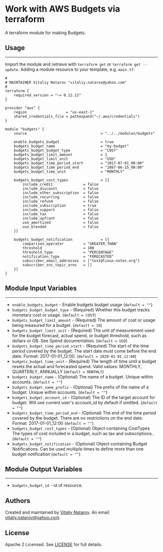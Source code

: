 # Work with AWS Budgets via terraform

A terraform module for making Budgets.

## Usage
----------------------
Import the module and retrieve with ```terraform get``` or ```terraform get --update```. Adding a module resource to your template, e.g. `main.tf`:

```
#
# MAINTAINER Vitaliy Natarov "vitaliy.natarov@yahoo.com"
#
terraform {
    required_version = "~> 0.12.12"
}

provider "aws" {
    region                  = "us-east-1"
    shared_credentials_file = pathexpand("~/.aws/credentials")
}

module "budgets" {
    source                                  = "../../modules/budgets"

    enable_budgets_budget                   = true
    budgets_budget_name                     = "my-budget"
    budgets_budget_budget_type              = "COST"
    budgets_budget_limit_amount             = 1
    budgets_budget_limit_unit               = "USD"
    budgets_budget_time_period_start        = "2017-07-01_00:00"
    budgets_budget_time_period_end          = "2087-06-15_00:00"
    budgets_budget_time_unit                = "MONTHLY"

    budgets_budget_cost_types               = [{
        include_credit              = false
        include_discount            = false
        include_other_subscription  = false
        include_recurring           = false
        include_refund              = false
        include_subscription        = true
        include_support             = false
        include_tax                 = false
        include_upfront             = false
        use_amortized               = false
        use_blended                 = false
    }]

    budgets_budget_notification             = [{
        comparison_operator         = "GREATER_THAN"
        threshold                   = 100
        threshold_type              = "PERCENTAGE"
        notification_type           = "FORECASTED"
        subscriber_email_addresses  = ["test@linux-notes.org"]
        subscriber_sns_topic_arns   = []
    }]
}
```

## Module Input Variables
----------------------
- `enable_budgets_budget` - Enable budgets budget usage (`default = ""`)
- `budgets_budget_budget_type` - (Required) Whether this budget tracks monetary cost or usage. (`default = COST`)
- `budgets_budget_limit_amount` - (Required) The amount of cost or usage being measured for a budget. (`default = 10`)
- `budgets_budget_limit_unit` - (Required) The unit of measurement used for the budget forecast, actual spend, or budget threshold, such as dollars or GB. See Spend documentation. (`default = USD`)
- `budgets_budget_time_period_start` - (Required) The start of the time period covered by the budget. The start date must come before the end date. Format: 2017-01-01_12:00. (`default = 2020-01-01_12:00`)
- `budgets_budget_time_unit` - (Required) The length of time until a budget resets the actual and forecasted spend. Valid values: MONTHLY, QUARTERLY, ANNUALLY (`default = MONTHLY`)
- `budgets_budget_name` - (Optional) The name of a budget. Unique within accounts. (`default = ""`)
- `budgets_budget_name_prefix` - (Optional) The prefix of the name of a budget. Unique within accounts. (`default = ""`)
- `budgets_budget_account_id` - (Optional) The ID of the target account for budget. Will use current user's account_id by default if omitted. (`default = ""`)
- `budgets_budget_time_period_end` - (Optional) The end of the time period covered by the budget. There are no restrictions on the end date. Format: 2017-01-01_12:00 (`default = ""`)
- `budgets_budget_cost_types` - (Optional) Object containing CostTypes The types of cost included in a budget, such as tax and subscriptions.. (`default = ""`)
- `budgets_budget_notification` - (Optional) Object containing Budget Notifications. Can be used multiple times to define more than one budget notification (`default = ""`)

## Module Output Variables
----------------------
- `budgets_budget_id` - id of resource.


## Authors

Created and maintained by [Vitaliy Natarov](https://github.com/SebastianUA). An email: [vitaliy.natarov@yahoo.com](vitaliy.natarov@yahoo.com).

## License

Apache 2 Licensed. See [LICENSE](https://github.com/SebastianUA/terraform/blob/master/LICENSE) for full details.
